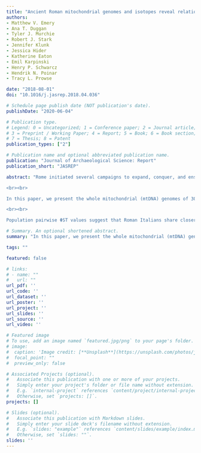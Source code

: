 ```yaml
---
title: "Ancient Roman mitochondrial genomes and isotopes reveal relationships and geographic origins at the local and pan-Mediterranean scales"
authors:
- Matthew V. Emery
- Ana T. Duggan
- Tyler J. Murchie
- Robert J. Stark
- Jennifer Klunk
- Jessica Hider
- Katherine Eaton
- Emil Karpinski
- Henry P. Schwarcz
- Hendrik N. Poinar
- Tracy L. Prowse

date: "2018-08-01"
doi: "10.1016/j.jasrep.2018.04.036"

# Schedule page publish date (NOT publication's date).
publishDate: "2020-06-04"

# Publication type.
# Legend: 0 = Uncategorized; 1 = Conference paper; 2 = Journal article;
# 3 = Preprint / Working Paper; 4 = Report; 5 = Book; 6 = Book section;
# 7 = Thesis; 8 = Patent
publication_types: ["2"]

# Publication name and optional abbreviated publication name.
publication: "Journal of Archaeological Science: Report"
publication_short: "JASREP"

abstract: "Rome initiated several campaigns to expand, conquer, and enslave local Italic populations following the establishment of the republic in 504 BCE. However, the cultural and biological changes resulting from Roman subjugation across Italy remain a topic of intense historical debate. Although important, historic and archaeological lines of evidence fail to track the impact of forced enslavement and enculturation at individual and broader genetic scales and, more generally, offer fewer clues regarding the potential affinities of Roman period Italians to European, Near Eastern, western Asian and North African populations at this time.

<br><br>

In this paper, we present the whole mitochondrial (mtDNA) genomes of 30 Roman period (1st–4th centuries CE) individuals buried in the Vagnari necropolis in southern Italy. We integrate the mtDNA data with previously published bioarchaeological and isotope (δ18O and 87Sr/86Sr) data for the Vagnari assemblage and compare Roman haplogroup composition to 15 newly sequenced mitochondrial genomes obtained from a pre-Roman Iron Age skeletal assemblage, located in close proximity to Vagnari. Additionally, we contrast our South Italian dataset with a further 332 complete ancient mtDNA genomes from the pan-Mediterranean region, Europe, western Asia and North African regions.

<br><br>

Population pairwise ΦST values suggest that Roman Italians share closer genetic similarity to Neolithic, Bronze Age, and Armenian Iron Age populations from western and central Eurasia than with Iron Age Italians, Ptolemaic, and Roman period Egyptians. Vagnari individuals with δ18O, 87Sr/86Sr, and mtDNA data suggest a predominantly local demographic was employed at the site. However, two individuals belong to eastern Eurasian haplogroup D4b1c, indicating that the maternal ancestors of these two individuals migrated to South Italy prior to the 1st century CE. Additionally, we provide the first genetic evidence for possible maternal relatedness in a Roman period skeletal assemblage. Our research highlights the significance of integrating multiple lines of bioarchaeological data to inform interpretations about Roman colonial expansion and its impact on population structure."

# Summary. An optional shortened abstract.
summary: "In this paper, we present the whole mitochondrial (mtDNA) genomes of 30 Roman period (1st–4th centuries CE) individuals buried in the Vagnari necropolis in southern Italy. We integrate the mtDNA data with previously published bioarchaeological and isotope (δ18O and 87Sr/86Sr) data for the Vagnari assemblage and compare Roman haplogroup composition to 15 newly sequenced mitochondrial genomes obtained from a pre-Roman Iron Age skeletal assemblage, located in close proximity to Vagnari."

tags: ""

featured: false

# links:
# - name: ""
#   url: ""
url_pdf: ''
url_code: ''
url_dataset: ''
url_poster: ''
url_project: ''
url_slides: ''
url_source: ''
url_video: ''

# Featured image
# To use, add an image named `featured.jpg/png` to your page's folder.
# image:
#  caption: 'Image credit: [**Unsplash**](https://unsplash.com/photos/jdD8gXaTZsc)'
#  focal_point: ""
#  preview_only: false

# Associated Projects (optional).
#   Associate this publication with one or more of your projects.
#   Simply enter your project's folder or file name without extension.
#   E.g. `internal-project` references `content/project/internal-project/index.md`.
#   Otherwise, set `projects: []`.
projects: []

# Slides (optional).
#   Associate this publication with Markdown slides.
#   Simply enter your slide deck's filename without extension.
#   E.g. `slides: "example"` references `content/slides/example/index.md`.
#   Otherwise, set `slides: ""`.
slides: ''
---
```

